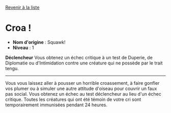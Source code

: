[Revenir à la liste](..)

# Croa !

 * **Nom d'origine** : Squawk!
 * **Niveau** : 1


<p><strong>Déclencheur</strong> Vous obtenez un échec critique à un test de Duperie, de Diplomatie ou d'Intimidation contre une créature qui ne possède par le trait tengu.</p>
<hr>
<p>Vous vous laissez aller à pousser un horrible croassement, à faire gonfler vos plumer ou à simuler une autre attitude d'oiseau pour couvrir un faux pas social. Vous obtenez un échec au test déclencheur au lieu d'un échec critique. Toutes les créatures qui ont été témoin de votre cri sont temporairement immunisées pendant 24 heures.&nbsp;</p>